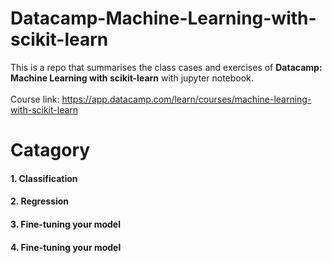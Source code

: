 # Datacamp-Machine-Learning-with-scikit-learn
This is a repo that summarises the class cases and exercises of **Datacamp: Machine Learning with scikit-learn** with jupyter notebook.<br><br>
Course link: https://app.datacamp.com/learn/courses/machine-learning-with-scikit-learn<br>

# Catagory
#### 1. Classification
#### 2. Regression
#### 3. Fine-tuning your model
#### 4. Fine-tuning your model
